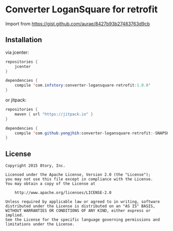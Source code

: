 # Converter LoganSquare for retrofit

Import from https://gist.github.com/aurae/8427b93b27483763d9cb

## Installation

via jcenter:

```java
repositories {
    jcenter
}

dependencies {
    compile 'com.infstory:converter-logansquare-retrofit:1.0.0'
}
```

or jitpack:

```java
repositories {
    maven { url "https://jitpack.io" }
}

dependencies {
    compile 'com.github.yongjhih:converter-logansquare-retrofit:-SNAPSHOT'
}
```

## License

```
Copyright 2015 8tory, Inc.

Licensed under the Apache License, Version 2.0 (the "License");
you may not use this file except in compliance with the License.
You may obtain a copy of the License at

    http://www.apache.org/licenses/LICENSE-2.0

Unless required by applicable law or agreed to in writing, software
distributed under the License is distributed on an "AS IS" BASIS,
WITHOUT WARRANTIES OR CONDITIONS OF ANY KIND, either express or implied.
See the License for the specific language governing permissions and
limitations under the License.
```
